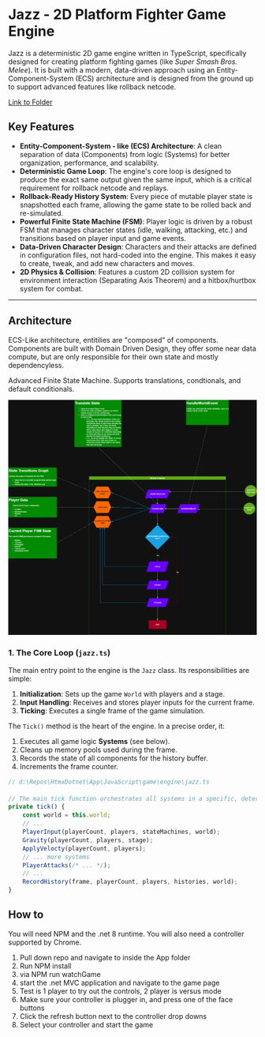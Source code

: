 # Jazz - 2D Platform Fighter Game Engine

Jazz is a deterministic 2D game engine written in TypeScript, specifically designed for creating platform fighting games (like *Super Smash Bros. Melee*). It is built with a modern, data-driven approach using an Entity-Component-System (ECS) architecture and is designed from the ground up to support advanced features like rollback netcode.

[Link to Folder](https://github.com/WilliamRMoore/HtmxDotnet/tree/main/App/JavaScript/game)

## Key Features

*   **Entity-Component-System - like (ECS) Architecture**: A clean separation of data (Components) from logic (Systems) for better organization, performance, and scalability.
*   **Deterministic Game Loop**: The engine's core loop is designed to produce the exact same output given the same input, which is a critical requirement for rollback netcode and replays.
*   **Rollback-Ready History System**: Every piece of mutable player state is snapshotted each frame, allowing the game state to be rolled back and re-simulated.
*   **Powerful Finite State Machine (FSM)**: Player logic is driven by a robust FSM that manages character states (idle, walking, attacking, etc.) and transitions based on player input and game events.
*   **Data-Driven Character Design**: Characters and their attacks are defined in configuration files, not hard-coded into the engine. This makes it easy to create, tweak, and add new characters and moves.
*   **2D Physics & Collision**: Features a custom 2D collision system for environment interaction (Separating Axis Theorem) and a hitbox/hurtbox system for combat.

---

## Architecture

ECS-Like architecture, entitilies are "composed" of components. Components are built with Domain Driven Design, they offer some near data compute, but are only responsible for their own state and mostly dependencyless. 

Advanced Finite State Machine. Supports translations, condtionals, and default conditionals. 

![Diagran](https://raw.githubusercontent.com/WilliamRMoore/HtmxDotnet/refs/heads/main/game-architecture-Finite%20State%20Machine%20Arch.webp)

### 1. The Core Loop (`jazz.ts`)

The main entry point to the engine is the `Jazz` class. Its responsibilities are simple:
1.  **Initialization**: Sets up the game `World` with players and a stage.
2.  **Input Handling**: Receives and stores player inputs for the current frame.
3.  **Ticking**: Executes a single frame of the game simulation.

The `Tick()` method is the heart of the engine. In a precise order, it:
1.  Executes all game logic **Systems** (see below).
2.  Cleans up memory pools used during the frame.
3.  Records the state of all components for the history buffer.
4.  Increments the frame counter.

```typescript
// d:\Repos\HtmxDotnet\App\JavaScript\game\engine\jazz.ts

// The main tick function orchestrates all systems in a specific, deterministic order.
private tick() {
    const world = this.world;
    // ...
    PlayerInput(playerCount, players, stateMachines, world);
    Gravity(playerCount, players, stage);
    ApplyVelocty(playerCount, players);
    // ... more systems
    PlayerAttacks(/* ... */);
    // ...
    RecordHistory(frame, playerCount, players, histories, world);
}
```

## How to

You will need NPM and the .net 8 runtime. 
You will also need a controller supported by Chrome.

1. Pull down repo and navigate to inside the App folder
2. Run NPM install
3. via NPM run watchGame
4. start the .net MVC application and navigate to the game page
5. Test is 1 player to try out the controls, 2 player is versus mode
6. Make sure your controller is plugger in, and press one of the face buttons
7. Click the refresh button next to the controller drop downs
8. Select your controller and start the game
